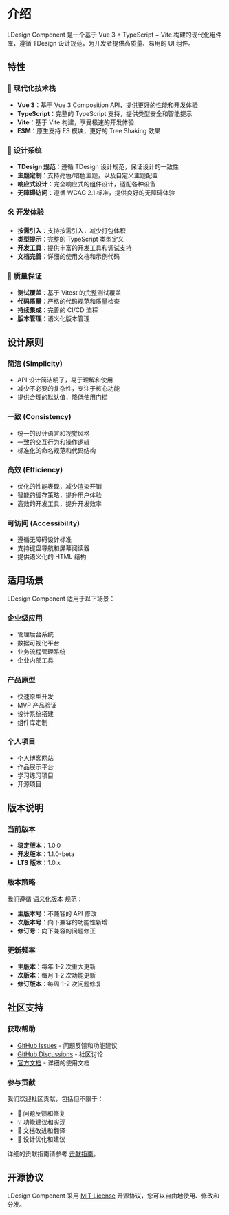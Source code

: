 # 介绍

LDesign Component 是一个基于 Vue 3 + TypeScript + Vite 构建的现代化组件库，遵循 TDesign 设计规范，为开发者提供高质量、易用的 UI 组件。

## 特性

### 🚀 现代化技术栈

- **Vue 3**：基于 Vue 3 Composition API，提供更好的性能和开发体验
- **TypeScript**：完整的 TypeScript 支持，提供类型安全和智能提示
- **Vite**：基于 Vite 构建，享受极速的开发体验
- **ESM**：原生支持 ES 模块，更好的 Tree Shaking 效果

### 🎨 设计系统

- **TDesign 规范**：遵循 TDesign 设计规范，保证设计的一致性
- **主题定制**：支持亮色/暗色主题，以及自定义主题配置
- **响应式设计**：完全响应式的组件设计，适配各种设备
- **无障碍访问**：遵循 WCAG 2.1 标准，提供良好的无障碍体验

### 🛠️ 开发体验

- **按需引入**：支持按需引入，减少打包体积
- **类型提示**：完整的 TypeScript 类型定义
- **开发工具**：提供丰富的开发工具和调试支持
- **文档完善**：详细的使用文档和示例代码

### 🧪 质量保证

- **测试覆盖**：基于 Vitest 的完整测试覆盖
- **代码质量**：严格的代码规范和质量检查
- **持续集成**：完善的 CI/CD 流程
- **版本管理**：语义化版本管理

## 设计原则

### 简洁 (Simplicity)

- API 设计简洁明了，易于理解和使用
- 减少不必要的复杂性，专注于核心功能
- 提供合理的默认值，降低使用门槛

### 一致 (Consistency)

- 统一的设计语言和视觉风格
- 一致的交互行为和操作逻辑
- 标准化的命名规范和代码结构

### 高效 (Efficiency)

- 优化的性能表现，减少渲染开销
- 智能的缓存策略，提升用户体验
- 高效的开发工具，提升开发效率

### 可访问 (Accessibility)

- 遵循无障碍设计标准
- 支持键盘导航和屏幕阅读器
- 提供语义化的 HTML 结构

## 适用场景

LDesign Component 适用于以下场景：

### 企业级应用

- 管理后台系统
- 数据可视化平台
- 业务流程管理系统
- 企业内部工具

### 产品原型

- 快速原型开发
- MVP 产品验证
- 设计系统搭建
- 组件库定制

### 个人项目

- 个人博客网站
- 作品展示平台
- 学习练习项目
- 开源项目

## 版本说明

### 当前版本

- **稳定版本**：1.0.0
- **开发版本**：1.1.0-beta
- **LTS 版本**：1.0.x

### 版本策略

我们遵循 [语义化版本](https://semver.org/lang/zh-CN/) 规范：

- **主版本号**：不兼容的 API 修改
- **次版本号**：向下兼容的功能性新增
- **修订号**：向下兼容的问题修正

### 更新频率

- **主版本**：每年 1-2 次重大更新
- **次版本**：每月 1-2 次功能更新
- **修订版本**：每周 1-2 次问题修复

## 社区支持

### 获取帮助

- [GitHub Issues](https://github.com/ldesign/ldesign/issues) - 问题反馈和功能建议
- [GitHub Discussions](https://github.com/ldesign/ldesign/discussions) - 社区讨论
- [官方文档](https://ldesign.github.io) - 详细的使用文档

### 参与贡献

我们欢迎社区贡献，包括但不限于：

- 🐛 问题反馈和修复
- 💡 功能建议和实现
- 📝 文档改进和翻译
- 🎨 设计优化和建议

详细的贡献指南请参考 [贡献指南](https://github.com/ldesign/ldesign/blob/main/CONTRIBUTING.md)。

## 开源协议

LDesign Component 采用 [MIT License](https://github.com/ldesign/ldesign/blob/main/LICENSE) 开源协议，您可以自由地使用、修改和分发。
